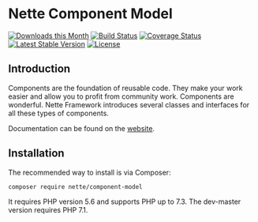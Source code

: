 Nette Component Model
=====================

[![Downloads this Month](https://img.shields.io/packagist/dm/nette/component-model.svg)](https://packagist.org/packages/nette/component-model)
[![Build Status](https://travis-ci.org/nette/component-model.svg?branch=master)](https://travis-ci.org/nette/component-model)
[![Coverage Status](https://coveralls.io/repos/github/nette/component-model/badge.svg?branch=master)](https://coveralls.io/github/nette/component-model?branch=master)
[![Latest Stable Version](https://poser.pugx.org/nette/component-model/v/stable)](https://github.com/nette/component-model/releases)
[![License](https://img.shields.io/badge/license-New%20BSD-blue.svg)](https://github.com/nette/component-model/blob/master/license.md)


Introduction
------------

Components are the foundation of reusable code. They make your work easier and allow you to profit from community work. Components are wonderful.
Nette Framework introduces several classes and interfaces for all these types of components.

Documentation can be found on the [website](https://doc.nette.org/components).


Installation
------------

The recommended way to install is via Composer:

```
composer require nette/component-model
```

It requires PHP version 5.6 and supports PHP up to 7.3. The dev-master version requires PHP 7.1.
